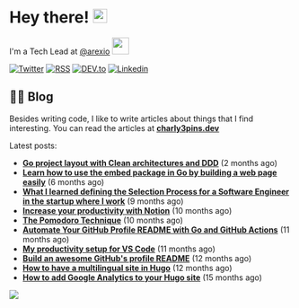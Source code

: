 
# Hey there! <img src="https://media.giphy.com/media/hvRJCLFzcasrR4ia7z/giphy.gif" width="25px">

I'm a Tech Lead at <a href="https://github.com/arexio">@arexio</a> <img src="https://media.giphy.com/media/WUlplcMpOCEmTGBtBW/giphy.gif" width="30">

[![Twitter](https://img.shields.io/badge/Twitter-1DA1F2?style=for-the-badge&logo=twitter&logoColor=white)](https://twitter.com/intent/follow?screen_name=charly3pins)
[![RSS](https://img.shields.io/badge/RSS-FFA500?style=for-the-badge&logo=rss&logoColor=white)](https://charly3pins.dev)
[![DEV.to](https://img.shields.io/badge/dev.to-0A0A0A?style=for-the-badge&logo=dev.to&logoColor=white)](https://dev.to/charly3pins)
[![Linkedin](https://img.shields.io/badge/LinkedIn-0077B5?style=for-the-badge&logo=linkedin&logoColor=white)](https://www.linkedin.com/in/carlesfuste/)

## 👨‍💻 Blog

Besides writing code, I like to write articles about things that I find interesting. You can read the articles at **[charly3pins.dev](https://charly3pins.dev)**

Latest posts:
- **[Go project layout with Clean architectures and DDD](https://charly3pins.dev/blog/go-project-layout-with-clean-architecures-and-ddd/)** (2 months ago)
- **[Learn how to use the embed package in Go by building a web page easily](https://charly3pins.dev/blog/learn-how-to-use-the-embed-package-in-go-by-building-a-web-page-easily/)** (6 months ago)
- **[What I learned defining the Selection Process for a Software Engineer in the startup where I work](https://charly3pins.dev/blog/what-i-learned-defining-the-selection-process-for-a-software-engineer-in-the-startup-where-i-work/)** (9 months ago)
- **[Increase your productivity with Notion](https://charly3pins.dev/blog/increase-your-productivity-with-notion/)** (10 months ago)
- **[The Pomodoro Technique](https://charly3pins.dev/blog/the-pomodoro-technique/)** (10 months ago)
- **[Automate Your GitHub Profile README with Go and GitHub Actions](https://charly3pins.dev/blog/automate-your-github-profile-readme-with-go-and-github-actions/)** (11 months ago)
- **[My productivity setup for VS Code](https://charly3pins.dev/blog/my-productivity-setup-for-vs-code/)** (11 months ago)
- **[Build an awesome GitHub's profile README](https://charly3pins.dev/blog/build-an-awesome-github-profile-readme/)** (12 months ago)
- **[How to have a multilingual site in Hugo](https://charly3pins.dev/blog/how-to-have-a-multilingual-site-in-hugo/)** (12 months ago)
- **[How to add Google Analytics to your Hugo site](https://charly3pins.dev/blog/how-to-add-google-analytics-to-your-hugo-site/)** (15 months ago)


![](https://media.giphy.com/media/OPYnG3Xf8zLag/giphy.gif)